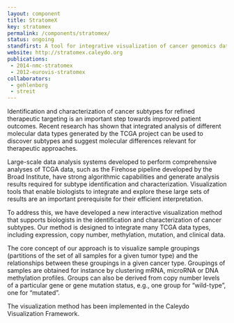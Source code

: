 ```yaml
---
layout: component
title: StratomeX
key: stratomex
permalink: /components/stratomex/
status: ongoing
standfirst: A tool for integrative visualization of cancer genomics data from The Cancer Genome Atlas project to identify and characterize tumor subtypes.
website: http://stratomex.caleydo.org
publications:
 - 2014-nmc-stratomex
 - 2012-eurovis-stratomex 
collaborators:
 - gehlenborg
 - streit 
---
```


Identification and characterization of cancer subtypes for refined therapeutic targeting is an important step towards improved patient outcomes. Recent research has shown that integrated analysis of different molecular data types generated by the TCGA project can be used to discover subtypes and suggest molecular differences relevant for therapeutic approaches.

Large-scale data analysis systems developed to perform comprehensive analyses of TCGA data, such as the Firehose pipeline developed by the Broad Institute, have strong algorithmic capabilities and generate analysis results required for subtype identification and characterization. Visualization tools that enable biologists to integrate and explore these large sets of results are an important prerequisite for their efficient interpretation.

To address this, we have developed a new interactive visualization method that supports biologists in the identification and characterization of cancer subtypes. Our method is designed to integrate many TCGA data types, including expression, copy number, methylation, mutation, and clinical data.

The core concept of our approach is to visualize sample groupings (partitions of the set of all samples for a given tumor type) and the relationships between these groupings in a given cancer type. Groupings of samples are obtained for instance by clustering mRNA, microRNA or DNA methylation profiles. Groups can also be derived from copy number levels of a particular gene or gene mutation status, e.g., one group for “wild-type”, one for “mutated”.

The visualization method has been implemented in the Caleydo Visualization Framework.